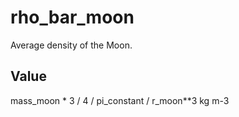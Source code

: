 # rho_bar_moon

Average density of the Moon.

## Value

mass_moon * 3 / 4 / pi_constant / r_moon**3	kg m-3
